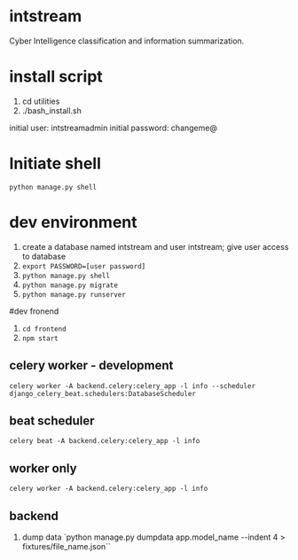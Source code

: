 # intstream
Cyber Intelligence classification and information summarization.

# install script
1. cd utilities
1. ./bash_install.sh

initial user: intstreamadmin
initial password: changeme@

# Initiate shell
`python manage.py shell`

# dev environment
1. create a database named intstream and user intstream; give user access to database
2. `export PASSWORD=[user password]` 
3. `python manage.py shell`
4. `python manage.py migrate` 
5. `python manage.py runserver`

#dev fronend
1. `cd frontend`
2. `npm start`

## celery worker - development
`celery worker -A backend.celery:celery_app -l info --scheduler django_celery_beat.schedulers:DatabaseScheduler`

## beat scheduler 
`celery beat -A backend.celery:celery_app -l info `

## worker only
`celery worker -A backend.celery:celery_app -l info`

## backend
1. dump data `python manage.py dumpdata app.model_name --indent 4 > fixtures/file_name.json``

